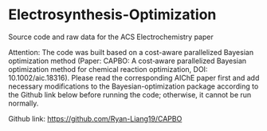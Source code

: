# Electrosynthesis-Optimization
Source code and raw data for the ACS Electrochemistry paper

Attention: The code was built based on a cost-aware parallelized Bayesian optimization method (Paper: CAPBO: A cost‐aware parallelized Bayesian optimization method for chemical reaction optimization, DOI: 10.1002/aic.18316). Please read the corresponding AIChE paper first and add necessary modifications to the Bayesian-optimization package according to the Github link below before running the code; otherwise, it cannot be run normally.

Github link: https://github.com/Ryan-Liang19/CAPBO
